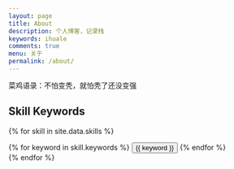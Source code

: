 ```yaml
---
layout: page
title: About
description: 个人博客，记录栈
keywords: ihuale
comments: true
menu: 关于
permalink: /about/
---
```

菜鸡语录：不怕变秃，就怕秃了还没变强

## Skill Keywords

{% for skill in site.data.skills %}

<div class="btn-inline">
{% for keyword in skill.keywords %}
<button class="btn btn-outline" type="button">{{ keyword }}</button>
{% endfor %}
</div>
{% endfor %}
